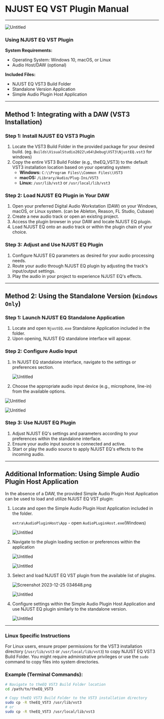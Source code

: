 # NJUST EQ VST Plugin Manual

---

![Untitled](./Assets/Untitled.png)

### Using NJUST EQ VST Plugin

**System Requirements:**

- Operating System: Windows 10, macOS, or Linux
- Audio Host/DAW (optional)

**Included Files:**

- NJUST EQ VST3 Build Folder
- Standalone Version Application
- Simple Audio Plugin Host Application

---

## Method 1: Integrating with a DAW (VST3 Installation)

### Step 1: Install NJUST EQ VST3 Plugin

1. Locate the VST3 Build Folder in the provided package for your desired build. (eg. `Builds\VisualStudio2022\x64\Debug\VST3\NjustEQ.vst3` for windows)
2. Copy the entire VST3 Build Folder (e.g., theEQ_VST3) to the default VST3 installation location based on your operating system:
   - **Windows:** `C:\\Program Files\\Common Files\\VST3`
   - **macOS:** `/Library/Audio/Plug-Ins/VST3`
   - **Linux:** `/usr/lib/vst3` or `/usr/local/lib/vst3`

### Step 2: Load NJUST EQ Plugin in Your DAW

1. Open your preferred Digital Audio Workstation (DAW) on your Windows, macOS, or Linux system. (can be Ableton, Reason, FL Studio, Cubase)
2. Create a new audio track or open an existing project.
3. Access the plugin browser in your DAW and locate NJUST EQ plugin.
4. Load NJUST EQ onto an audio track or within the plugin chain of your choice.

### Step 3: Adjust and Use NJUST EQ Plugin

1. Configure NJUST EQ parameters as desired for your audio processing needs.
2. Route your audio through NJUST EQ plugin by adjusting the track's input/output settings.
3. Play the audio in your project to experience NJUST EQ's effects.

---

## Method 2: Using the Standalone Version (`Windows Only`)

### Step 1: Launch NJUST EQ Standalone Application

1. Locate and open `NjustEQ.exe` Standalone Application included in the folder.
2. Upon opening, NJUST EQ standalone interface will appear.

### Step 2: Configure Audio Input

1. In NJUST EQ standalone interface, navigate to the settings or preferences section.

   ![Untitled](./Assets/Untitled%201.png)

2. Choose the appropriate audio input device (e.g., microphone, line-in) from the available options.

![Untitled](./Assets/Untitled%202.png)

![Untitled](./Assets/Untitled%203.png)

### Step 3: Use NJUST EQ Plugin

1. Adjust NJUST EQ's settings and parameters according to your preferences within the standalone interface.
2. Ensure your audio input source is connected and active.
3. Start or play the audio source to apply NJUST EQ's effects to the incoming audio.

---

## Additional Information: Using Simple Audio Plugin Host Application

In the absence of a DAW, the provided Simple Audio Plugin Host Application can be used to load and utilize NJUST EQ VST plugin:

1. Locate and open the Simple Audio Plugin Host Application included in the folder.

   `extra\AudioPluginHost\App` - open `AudioPLuginHost.exe`(Windows)

   ![Untitled](./Assets/Untitled%204.png)

2. Navigate to the plugin loading section or preferences within the application

   ![Untitled](./Assets/Untitled%205.png)

   ![Untitled](./Assets/Untitled%206.png)

3. Select and load NJUST EQ VST plugin from the available list of plugins.

   ![Screenshot 2023-12-25 034648.png](./Assets/Screenshot_2023-12-25_034648.png)

   ![Untitled](./Assets/Untitled%207.png)

4. Configure settings within the Simple Audio Plugin Host Application and use NJUST EQ plugin similarly to the standalone version.

   ![Untitled](./Assets/Untitled%208.png)

---

### Linux Specific Instructions

For Linux users, ensure proper permissions for the VST3 installation directory (`/usr/lib/vst3` or `/usr/local/lib/vst3`) to copy NJUST EQ VST3 Build Folder. You might require administrative privileges or use the `sudo` command to copy files into system directories.

### Example (Terminal Commands):

```bash
# Navigate to theEQ VST3 Build Folder location
cd /path/to/theEQ_VST3

# Copy theEQ VST3 Build Folder to the VST3 installation directory
sudo cp -R theEQ_VST3 /usr/lib/vst3
# or
sudo cp -R theEQ_VST3 /usr/local/lib/vst3
```
